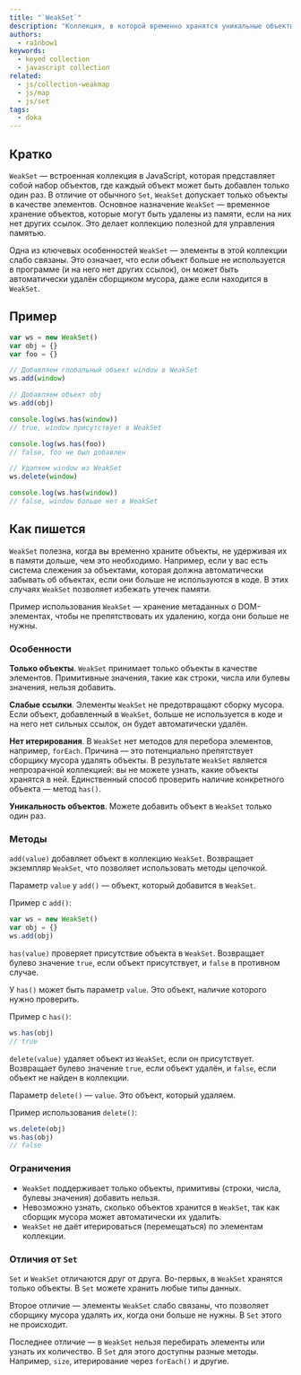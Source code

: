 ```yaml
---
title: "`WeakSet`"
description: "Коллекция, в которой временно хранятся уникальные объекты."
authors:
  - ra1nbow1
keywords:
  - keyed collection
  - javascript collection
related:
  - js/collection-weakmap
  - js/map
  - js/set
tags:
  - doka
---
```


## Кратко

`WeakSet` — встроенная коллекция в JavaScript, которая представляет собой набор объектов, где каждый объект может быть добавлен только один раз. В отличие от обычного `Set`, `WeakSet` допускает только объекты в качестве элементов. Основное назначение `WeakSet` — временное хранение объектов, которые могут быть удалены из памяти, если на них нет других ссылок. Это делает коллекцию полезной для управления памятью.

Одна из ключевых особенностей `WeakSet` — элементы в этой коллекции слабо связаны. Это означает, что если объект больше не используется в программе (и на него нет других ссылок), он может быть автоматически удалён сборщиком мусора, даже если находится в `WeakSet`.

## Пример

```js
var ws = new WeakSet()
var obj = {}
var foo = {}

// Добавляем глобальный объект window в WeakSet
ws.add(window)

// Добавляем объект obj
ws.add(obj)

console.log(ws.has(window))
// true, window присутствует в WeakSet

console.log(ws.has(foo))
// false, foo не был добавлен

// Удаляем window из WeakSet
ws.delete(window) 

console.log(ws.has(window))
// false, window больше нет в WeakSet
```

## Как пишется

`WeakSet` полезна, когда вы временно храните объекты, не удерживая их в памяти дольше, чем это необходимо. Например, если у вас есть система слежения за объектами, которая должна автоматически забывать об объектах, если они больше не используются в коде. В этих случаях `WeakSet` позволяет избежать утечек памяти.

Пример использования `WeakSet` — хранение метаданных о DOM-элементах, чтобы не препятствовать их удалению, когда они больше не нужны.

### Особенности

**Только объекты**. `WeakSet` принимает только объекты в качестве элементов. Примитивные значения, такие как строки, числа или булевы значения, нельзя добавить.

**Слабые ссылки**. Элементы `WeakSet` не предотвращают сборку мусора. Если объект, добавленный в `WeakSet`, больше не используется в коде и на него нет сильных ссылок, он будет автоматически удалён.

**Нет итерирования**. В `WeakSet` нет методов для перебора элементов, например, `forEach`. Причина — это потенциально препятствует сборщику мусора удалять объекты. В результате `WeakSet` является непрозрачной коллекцией: вы не можете узнать, какие объекты хранятся в ней. Единственный способ проверить наличие конкретного объекта — метод `has()`.

**Уникальность объектов**. Можете добавить объект в `WeakSet` только один раз.

### Методы

`add(value)` добавляет объект в коллекцию `WeakSet`. Возвращает экземпляр `WeakSet`, что позволяет использовать методы цепочкой.

Параметр `value` у `add()` — объект, который добавится в `WeakSet`.

Пример с `add()`:

```js
var ws = new WeakSet()
var obj = {}
ws.add(obj)
```

`has(value)` проверяет присутствие объекта в `WeakSet`. Возвращает булево значение `true`, если объект присутствует, и `false` в противном случае.

У `has()` может быть параметр `value`. Это объект, наличие которого нужно проверить.

Пример с `has()`:

```js
ws.has(obj)
// true
```

`delete(value)` удаляет объект из `WeakSet`, если он присутствует. Возвращает булево значение `true`, если объект удалён, и `false`, если объект не найден в коллекции.

Параметр `delete()` — `value`. Это объект, который удаляем.

Пример использования `delete()`:

```js
ws.delete(obj)
ws.has(obj)
// false
```

### Ограничения

- `WeakSet` поддерживает только объекты, примитивы (строки, числа, булевы значения) добавить нельзя.
- Невозможно узнать, сколько объектов хранится в `WeakSet`, так как сборщик мусора может автоматически их удалить.
- `WeakSet` не даёт итерироваться (перемещаться) по элементам коллекции.

### Отличия от `Set`

`Set` и `WeakSet` отличаются друг от друга. Во-первых, в `WeakSet` хранятся только объекты. В `Set` можете хранить любые типы данных.

Второе отличие — элементы `WeakSet` слабо связаны, что позволяет сборщику мусора удалять их, когда они больше не нужны. В `Set` этого не происходит.

Последнее отличие — в `WeakSet` нельзя перебирать элементы или узнать их количество. В `Set` для этого доступны разные методы. Например, `size`, итерирование через `forEach()` и другие.
